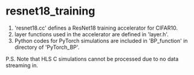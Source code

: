# resnet18_training

1. 'resnet18.cc' defines a ResNet18 training accelerator for CIFAR10.
2. layer functions used in the accelerator are defined in 'layer.h'.
3. Python codes for PyTorch simulations are included in 'BP_function' in directory of 'PyTorch_BP'.

P.S. Note that HLS C simulations cannot be processed due to no data streaming in.
